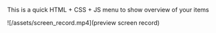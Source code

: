 This is a quick HTML + CSS + JS menu to show overview of your items

![/assets/screen_record.mp4](preview screen record)
